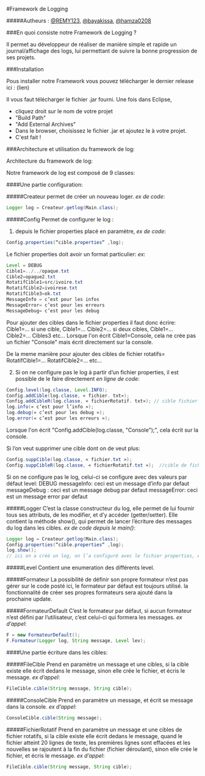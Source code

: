 #Framework de Logging

#####Autheurs : [@REMY123](https://github.com/REMY123), [@bayakissa](https://github.com/bayakissa), [@hamza0208](https://github.com/hamza0208)



###En quoi consiste notre Framework de Logging ?

Il permet au développeur de réaliser de manière simple et rapide un journal/affichage des 
logs, lui permettant de suivre la bonne progression de ses projets.




###Installation

Pous installer notre Framework vous pouvez télécharger le dernier release ici : (lien)

Il vous faut télécharger le fichier .jar fourni.
Une fois dans Eclipse, 

* cliquez droit sur le nom de votre projet 
* "Build Path"
* "Add External Archives"
* Dans le browser, choisissez le fichier .jar et ajoutez le à votre projet.
* C'est fait !




###Architecture et utilisation du framework de log:

Architecture du framework de log:

Notre framework de log est composé de 9 classes:

####Une partie configuration:

#####Createur
permet de créer un nouveau loger.
*ex de code*:
```java 
Logger log = Createur.getlog(Main.class);
```

#####Config
Permet de configurer le log :

1) depuis le fichier properties placé en paramètre, *ex de code*:
```java
Config.properties(“cible.properties“ ,log);
```
Le fichier properties doit avoir un format particulier:
*ex*:
```java
Level = DEBUG
Cible1=../../opaque.txt
Cible2=opaque2.txt
RotatifCible1=src/ivoire.txt
RotatifCible2=ivoirese.txt
RotatifCible3=ok.txt
MessageInfo = c’est pour les infos 
MessageError= c’est pour les erreurs
MessageDebug= c’est pour les debug
```

Pour ajouter des cibles dans le fichier properties il faut donc écrire: Cible1=… si 
une cible, Cible1=… Cible2=… si deux cibles, Cible1=… Cible2=… Cibles3 etc…
Lorsque l'on écrit Cible1=Console, cela ne crée pas un fichier "Console" mais écrit 
directement sur la console.

De la meme manière pour ajouter des cibles de fichier rotatifs= RotatifCible1=… RotatifCible2=… etc…

2) Si on ne configure pas le log à partir d’un fichier properties, il est possible 
de le faire directement *en ligne de code*:

```java
Config.level(log.classe, Level.INFO);
Config.addCible(log.classe, « fichier. txt»);
Config.addCibleR(log.classe, « fichierRotatif. txt»); // cible fichier rotatif
log.info(« c’est pour l’info »);
log.debug(« c’est pour les debug »);
log.error(« c’est pour les erreurs »);
```
Lorsque l'on écrit "Config.addCible(log.classe, "Console");", cela écrit sur la console.


Si l’on veut supprimer une cible dont on de veut plus:
```java
Config.suppCible(log.classe, « fichier.txt »);   
Config.suppCibleR(log.classe, « fichierRotatif.txt »);  //cible de fichier rotatif
```

Si on ne configure pas le log, celui-ci se configure avec des valeurs par défaut 
level: DEBUG
messageInfo: ceci est un message d’info par defaut
messageDebug : ceci est un message debug par defaut
messageError: ceci est un message error par defaut


#####Logger
C’est la classe constructeur du log, elle permet de lui fournir tous ses attributs, de les modifier, et d’y accéder (getter/setter).
Elle contient la méthode show(), qui permet de lancer l’écriture des messages du log dans les cibles.
*ex de code depuis le main()*:

```java
Logger log = Createur.getlog(Main.class);
Config.properties(“cible.properties“ ,log);
log.show();
// ici on a créé un log, on l’a configuré avec le fichier properties, ensuite on écrit les messages du log dans toutes les cibles définies.
```


#####Level
Contient une enumeration des différents level.


#####Formateur
La possibilité de définir son propre formateur n’est pas gérer sur le code posté ici, le formateur par défaut est toujours utilisé. la fonctionnalité de créer ses propres formateurs sera ajouté dans la prochaine update. 


#####FormateurDefault
C’est le formateur par défaut, si aucun formateur n’est défini par l’utilisateur, c’est celui-ci qui formera les messages.
*ex d’appel*:
```java
F = new FormateurDefault();
F.Formateur(Logger log, String message, Level lev);
```

####Une partie écriture dans les cibles:


#####FileCible
Prend en paramètre un message et une cibles, si la cible existe elle écrit dedans le message, sinon elle crée le fichier, et écris le message.
*ex d’appel*:
```java
FileCible.cible(String message, String cible);
```


#####ConsoleCible
Prend en paramètre un message, et écrit se message dans la console.
*ex d’appel*:
```java
ConsoleCible.cible(String message);
```


#####FichierRotatif
Prend en paramètre un message et une cibles de fichier rotatifs, si la cible existe elle écrit dedans le message, quand le fichier atteint 20 lignes de texte, les premières lignes sont effacées et les nouvelles se rajoutent à la fin du fichier (fichier déroulant), sinon elle crée le fichier, et écris le message.
*ex d’appel*:
```java
FileCible.cible(String message, String cible);
```